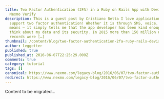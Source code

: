 ```yaml
---
title: Two Factor Authentication (2FA) in a Ruby on Rails App with Devise and
  Nexmo Verify
description: This is a guest post by Cristiano Betta I love applications that
  support two factor authentication! Whether it is through SMS, voice, or other
  means – it simply tells me that the app developer has been kind enough to
  think about my data and its security. In 2015 more than 150 million user
  records were […]
thumbnail: /content/blog/two-factor-authentication-2fa-ruby-rails-devise-nexmo-verify-dr/nexmo-verify.png
author: leggetter
published: true
published_at: 2016-06-07T22:25:29.000Z
comments: true
category: tutorial
tags: []
canonical: https://www.nexmo.com/legacy-blog/2016/06/07/two-factor-authentication-2fa-ruby-rails-devise-nexmo-verify-dr
redirect: https://www.nexmo.com/legacy-blog/2016/06/07/two-factor-authentication-2fa-ruby-rails-devise-nexmo-verify-dr
---
```


Content to be migrated...

